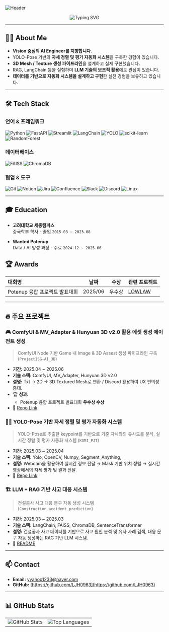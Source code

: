 ![Header](https://capsule-render.vercel.app/api?type=waving&color=gradient&height=200&section=header&text=Welcome%20to%20JangHeon's%20Github&fontSize=45&animation=fadeIn&fontAlignY=38&desc=Exploring%20AI%20through%20Vision%20and%20LLMs&descAlignY=51&descAlign=62)

<div align="center">
  <img src="https://readme-typing-svg.demolab.com?font=Fira+Code&pause=1000&color=4F94EF&center=true&vCenter=true&width=700&lines=Former+Data+Labeling+Project+Manager+%7C+Now+AI+Engineer;Focused+on+Computer+Vision%2C+LLMs%2C+AI+Agents;Committed+to+bringing+technology+to+life+as+a+real+service" alt="Typing SVG" />
</div>

---

## 🙋‍♂️ About Me

- **Vision 중심의 AI Engineer를 지향합니다.**
- YOLO-Pose 기반의 **자세 정렬 및 평가 자동화 시스템**을 구축한 경험이 있습니다.
- **3D Mesh / Texture 생성 파이프라인**을 설계하고 실제 구현했습니다.
- RAG, LangChain 등을 실험하며 **LLM 기술의 보조적 활용**에도 관심이 있습니다.
- **데이터를 기반으로 자동화 시스템을 설계하고 구현**한 실전 경험을 보유하고 있습니다.

---

## 🛠️ Tech Stack

### 언어 & 프레임워크
![Python](https://img.shields.io/badge/Python-3776AB?style=flat-square&logo=python&logoColor=white)
![FastAPI](https://img.shields.io/badge/FastAPI-009688?style=flat-square&logo=fastapi&logoColor=white)
![Streamlit](https://img.shields.io/badge/Streamlit-FF4B4B?style=flat-square&logo=streamlit&logoColor=white)
![LangChain](https://img.shields.io/badge/LangChain-FFD700?style=flat-square)
![YOLO](https://img.shields.io/badge/YOLO-00FFFF?style=flat-square&logo=yolo&logoColor=white)
![scikit-learn](https://img.shields.io/badge/scikit--learn-F7931E?style=flat-square)
![RandomForest](https://img.shields.io/badge/RandomForest-8CBF3F?style=flat-square)

### 데이터베이스
![FAISS](https://img.shields.io/badge/FAISS-47A248?style=flat-square)
![ChromaDB](https://img.shields.io/badge/ChromaDB-00FFAA?style=flat-square)

### 협업 & 도구
![Git](https://img.shields.io/badge/Git-F05032?style=flat-square)
![Notion](https://img.shields.io/badge/Notion-003000?style=flat-square)
![Jira](https://img.shields.io/badge/Jira-0052CC?style=flat-square)
![Confluence](https://img.shields.io/badge/Confluence-0054C2?style=flat-square)
![Slack](https://img.shields.io/badge/Slack-4A154B?style=flat-square)
![Discord](https://img.shields.io/badge/Discord-5865F2?style=flat-square)
![Linux](https://img.shields.io/badge/Linux-FCC624?style=flat-square)

---

## 🎓 Education

- **고려대학교 세종캠퍼스**  
  중국학부 학사 - 졸업 
  `2015.03 ~ 2023.08`

- **Wanted Potenup**  
  Data / AI 양성 과정 - 수료
  `2024.12 ~ 2025.06`


## 🏆 Awards

| 대회명 | 날짜 | 수상 | 관련 프로젝트 |
|:---|:---:|:---:|:---|
| Potenup 융합 프로젝트 발표대회 | 2025/06 | 우수상 | [LOWLAW](https://github.com/LJH0963/Integrate) |

---

## 🔥 주요 프로젝트

### 🎮 ComfyUI & MV_Adapter & Hunyuan 3D v2.0 활용 에셋 생성 에이전트 생성
> ComfyUI Node 기반 Game 내 Image & 3D Assest 생성 파이프라인 구축 (`ProjectISG-AI_3D`)  
- **기간:** 2025.04 ~ 2025.06
- **기술 스택:** ComfyUI, MV_Adapter, Hunyuan 3D v2.0  
- **설명:** Txt → 2D → 3D Textured Mesh로 변환 / Discord 활용하여 UX 편의성 증대.
- 🏆 **성과:**  
  - Potenup 융합 프로젝트 발표대회 **우수상 수상**
- 🔗 [Repo Link](https://github.com/LJH0963/ProjectISG-AI_3D)

### 🏋️‍♂️ YOLO-Pose 기반 자세 정렬 및 평가 자동화 시스템
> YOLO-Pose로 추출한 keypoint를 기반으로 기준 자세와의 유사도를 분석, 실시간 정렬 및 평가 자동화 시스템 (`KOMI_PJT`)  
- **기간:** 2025.03 ~ 2025.04  
- **기술 스택:** Yolo, OpenCV, Numpy, Segment_Anything, 
- **설명:** Webcam을 활용하여 실시간 정보 전달 → Mask 기반 위치 정렬 → 실시간 영상에서의 자세 평가 및 결과 전달.  
- 🔗 [Repo Link](https://github.com/LJH0963/KOMI_PJT/tree/main)

### 🏗️ LLM + RAG 기반 사고 대응 시스템  
> 건설공사 사고 대응 문구 자동 생성 시스템 (`Construction_accident_prediction`)  
- **기간:** 2025.03 ~ 2025.03  
- **기술 스택:** LangChain, FAISS, ChromaDB, SentenceTransformer  
- **설명:** 건설공사 사고 데이터를 기반으로 사고 원인 분석 및 유사 사례 검색, 대응 문구 자동 생성하는 RAG 기반 LLM 시스템.  
- 🔗 [README](https://github.com/LJH0963/DACON-construction-accident-prevention)

---

## 📫 Contact

- **Email:** yyahoo1233@naver.com
- **GitHub:** [https://github.com/LJH0963](https://github.com/LJH0963)

---

## 📊 GitHub Stats

<div align="center">

<table>
  <tr>
    <td><img src="https://github-readme-stats.vercel.app/api?username=LJH0963&show_icons=true&theme=tokyonight" alt="GitHub Stats" /></td>
    <td><img src="https://github-readme-stats.vercel.app/api/top-langs/?username=LJH0963&layout=compact&theme=tokyonight" alt="Top Languages" /></td>
  </tr>
</table>

</div>
